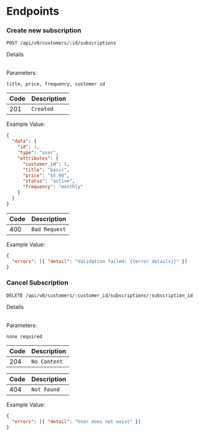 # Endpoints

### Create new subscription

```http
POST /api/v0/customers/:id/subscriptions
```

<summary>  Details </summary>
<br>

Parameters: <br>

```
title, price, frequency, customer id
```

| Code | Description |
| :--- | :---------- |
| 201  | `Created`   |

Example Value:

```json
{
  "data": {
    "id": 1,
    "type": "user",
    "attributes": {
      "customer_id": 1,
      "title": "basic",
      "price": "$5.99",
      "status": "active",
      "frequency": "monthly"
    }
  }
}
```

| Code | Description |
| :--- | :---------- |
| 400  | `Bad Request` |

Example Value:

```json
{
  "errors": [{ "detail": "Validation failed: {{error details}}" }]
}
```

### Cancel Subscription

```http
DELETE /api/v0/customers/:customer_id/subscriptions/:subscription_id
```

<summary>  Details </summary>
<br>

Parameters: <br>

```
none required
```

| Code | Description |
| :--- | :---------- |
| 204  | `No Content`|

| Code | Description |
| :--- | :---------- |
| 404  | `Not Found` |

Example Value:

```json
{
  "errors": [{ "detail": "User does not exist" }]
}
```